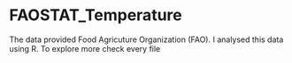 # FAOSTAT_Temperature
The data provided Food Agricuture Organization (FAO). I analysed this data using R. To explore more check every file
